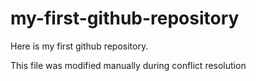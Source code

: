 # my-first-github-repository
Here is my first github repository. 

This file was modified manually during conflict resolution